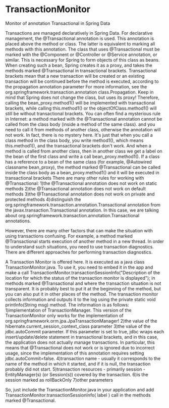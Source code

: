 # TransactionMonitor
Monitor of annotation Transactional in Spring Data

Transactions are managed declaratively in Spring Data.
For declarative management, the @Transactional annotation is used.
This annotation is placed above the method or class. The latter is equivalent to marking all methods with this annotation.
The class that uses @Transactional must be marked with the @Component or @Controller or @Service annotation, or similar.
This is necessary for Spring to form objects of this class as beans.
When creating such a bean, Spring creates it as a proxy, and takes the methods marked @Transactional in transactional brackets.
Transactional brackets mean that a new transaction will be created or an existing transaction will be continued before the method is executed, according to the propagation annotation parameter
For more information, see the org.springframework.transaction.annotation class.Propagation.
Keep in mind that Spring does not change the class, but uses its proxy!
Therefore, calling the bean_proxy.method1() will be implemented with transactional brackets, while calling this.method1() or the objectOfClass.method1() will still be without transactional brackets.
You can often find a mysterious rule in Internet: a method marked with the @Transactional annotation cannot be called from the class body (inside a method of the same class).
and you need to call it from methods of another class, otherwise the annotation will not work.
In fact, there is no mystery here. It's just that when you call a class method in the class body, you write method1(), which means this.method1(), and the transactional brackets don't work.
And when a method is called from another class, then in another class we get a label on the bean of the first class and write a call bean_proxy.method1().
If a class has a reference to a bean of the same class (for example, @Autowired classname bean_proxy), the method marked @Transactional can be called inside the class body as a bean_proxy.method1() and it will be executed in transactional brackets
There are many other rules for working with @Transactional:
1)the @Transactional annotation does not work on static methods
2)the @Transactional annotation does not work on default methods
3)the @Transactional annotation does not work on private and protected methods
4)distinguish the org.springframework.transaction.annotation.Transactional annotation from the javax.transaction.Transactional annotation.
In this case, we are talking about org.springframework.transaction.annotation.Transactional annotations.

However, there are many other factors that can make the situation with using transactions confusing.
For example, a method marked @Transactional starts execution of another method in a new thread.
In order to understand such situations, you need to use transaction diagnostics.
There are different approaches for performing transaction diagnostics.

A Transaction Monitor is offered here. It is executed as a java class TransactionMonitor.java.
To use it, you need to embed it in the app and make a call
TransactionMonitor.transactionSessionInfo("Description of the location for which the status of the transaction monitor is displayed");
in methods marked @Transactional and where the transaction situation is not transparent.
It is probably best to put it at the beginning of the method, but you can also put it in other places of the method.
The transaction monitor collects information and outputs it to the log using the private static void printInfo(String msg) method.
The information is as follows:
1)implementation of TransactionManager. This version of the TransactionMonitor only works for the implementation of org.springframework.orm.jpa.JpaTransactionManager!
2)the value of the hibernate.current_session_context_class parameter
3)the value of the jdbc.autoCommit parameter. If this parameter is set to true, jdbc wraps each insert/update/delete statement in transactional brackets, and in this case, the application does not actually manage transactions.
In particular, this means that @Transactional does not work or is ignored due to incorrect usage, since the implementation of this annotation requires setting jdbc.autoCommit=false.
4)transaction name - usually it corresponds to the name of the method in which it started, and if it is null, the transaction probably did not start.
5)transaction resources - primarily session - EntityManager(s) (or Session(s)) covered by the transaction.
6)is the session marked as rollBackOnly
7)other parameters

So, just include the TransactionMonitor.java in your application and add TransactionMonitor.transactionSessionInfo( label ) call in the methods marked @Transactional.

